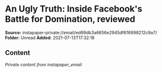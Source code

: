 # An Ugly Truth: Inside Facebook's Battle for Domination, reviewed

**Source:** instapaper-private://email/ed69db3a6656e2945df616998212c9a7/
**Folder:** Unread
**Added:** 2021-07-13T17:32:18




## Content
*Private content from instapaper_email*
